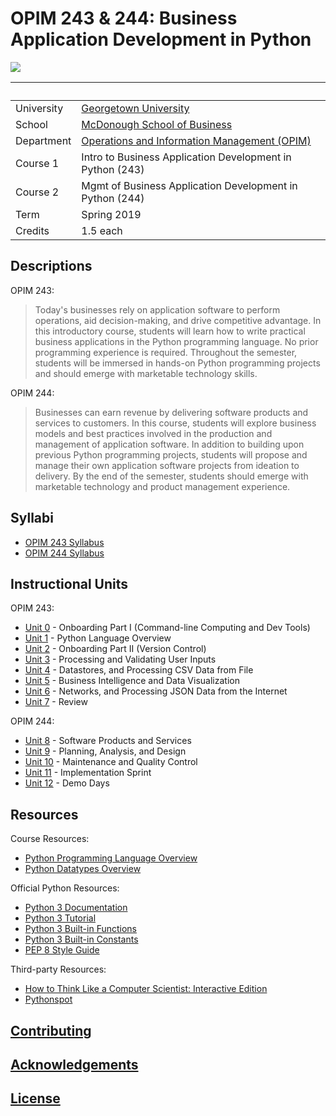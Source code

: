 # OPIM 243 & 244: Business Application Development in Python

![](https://www.perforce.com/sites/default/files/image/2018-08/image-blog-enterprises-investing-python%20(2).jpg)

&nbsp; | &nbsp;
--- | ---
University | [Georgetown University](https://www.georgetown.edu/)
School | [McDonough School of Business](https://msb.georgetown.edu/)
Department | [Operations and Information Management (OPIM)](https://msb.georgetown.edu/opim)
Course 1 | Intro to Business Application Development in Python (243)
Course 2 | Mgmt of Business Application Development in Python (244)
Term | Spring 2019
Credits | 1.5 each

## Descriptions

OPIM 243:

> Today's businesses rely on application software to perform operations, aid decision-making, and drive competitive advantage. In this introductory course, students will learn how to write practical business applications in the Python programming language. No prior programming experience is required. Throughout the semester, students will be immersed in hands-on Python programming projects and should emerge with marketable technology skills.

OPIM 244:

> Businesses can earn revenue by delivering software products and services to customers. In this course, students will explore business models and best practices involved in the production and management of application software. In addition to building upon previous Python programming projects, students will propose and manage their own application software projects from ideation to delivery. By the end of the semester, students should emerge with marketable technology and product management experience.


## Syllabi

  + [OPIM 243 Syllabus](SYLLABUS-243.pdf)
  + [OPIM 244 Syllabus](SYLLABUS-244.pdf)

## Instructional Units

OPIM 243:

  + [Unit 0](/units/unit-0.md) - Onboarding Part I (Command-line Computing and Dev Tools)
  + [Unit 1](/units/unit-1.md) - Python Language Overview
  + [Unit 2](/units/unit-2.md) - Onboarding Part II (Version Control)
  + [Unit 3](/units/unit-3.md) - Processing and Validating User Inputs
  + [Unit 4](/units/unit-4.md) - Datastores, and Processing CSV Data from File
  + [Unit 5](/units/unit-5.md) - Business Intelligence and Data Visualization
  + [Unit 6](/units/unit-6.md) - Networks, and Processing JSON Data from the Internet
  + [Unit 7](/units/unit-7.md) - Review

OPIM 244:

  + [Unit 8](/units/unit-8.md) - Software Products and Services
  + [Unit 9](/units/unit-9.md) - Planning, Analysis, and Design
  + [Unit 10](/units/unit-10.md) - Maintenance and Quality Control
  + [Unit 11](/projects/freestyle/implementation.md) - Implementation Sprint
  + [Unit 12](/projects/freestyle/demo.md) - Demo Days

## Resources

Course Resources:

  + [Python Programming Language Overview](/notes/python/README.md)
  + [Python Datatypes Overview](/notes/python/datatypes/README.md)

Official Python Resources:

  + [Python 3 Documentation](https://docs.python.org/3/reference/index.html)
  + [Python 3 Tutorial](https://docs.python.org/3/tutorial/index.html)
  + [Python 3 Built-in Functions](https://docs.python.org/3/library/functions.html)
  + [Python 3 Built-in Constants](https://docs.python.org/3/library/constants.html)
  + [PEP 8 Style Guide](https://www.python.org/dev/peps/pep-0008/)

Third-party Resources:

  + [How to Think Like a Computer Scientist: Interactive Edition](http://interactivepython.org/runestone/static/thinkcspy/index.html)
  + [Pythonspot](https://pythonspot.com/beginner/)

## [Contributing](/CONTRIBUTING.md)

## [Acknowledgements](/CREDITS.md)

## [License](/LICENSE.md)
